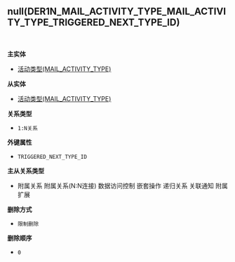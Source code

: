 ## null(DER1N_MAIL_ACTIVITY_TYPE_MAIL_ACTIVITY_TYPE_TRIGGERED_NEXT_TYPE_ID) <!-- {docsify-ignore-all} -->



<br>
<p class="panel-title"><b>主实体</b></p>

* [活动类型(MAIL_ACTIVITY_TYPE)](module/mail/mail_activity_type)

<p class="panel-title"><b>从实体</b></p>

* [活动类型(MAIL_ACTIVITY_TYPE)](module/mail/mail_activity_type)

<p class="panel-title"><b>关系类型</b></p>

* `1:N关系`

<p class="panel-title"><b>外键属性</b></p>

* `TRIGGERED_NEXT_TYPE_ID`

<p class="panel-title"><b>主从关系类型</b></p>

* <i class="fa fa-square"/></i> 附属关系 <i class="fa fa-square"/></i> 附属关系(N:N连接) <i class="fa fa-square"/></i> 数据访问控制 <i class="fa fa-square"/></i> 嵌套操作 <i class="fa fa-square"/></i> 递归关系 <i class="fa fa-square"/></i> 关联通知 <i class="fa fa-square"/></i> 附属扩展

<p class="panel-title"><b>删除方式</b></p>

* `限制删除`

<p class="panel-title"><b>删除顺序</b></p>

* `0`
